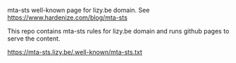 mta-sts well-known page for lizy.be domain. See https://www.hardenize.com/blog/mta-sts


This repo contains mta-sts rules for lizy.be domain and runs github pages to serve the content.


https://mta-sts.lizy.be/.well-known/mta-sts.txt
